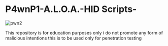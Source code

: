 # P4wnP1-A.L.O.A.-HID Scripts-

![pwn2](https://user-images.githubusercontent.com/57531506/225544774-78478bc2-254a-4826-996c-ff1a4b73df9d.gif)

This repository is for education purposes only i do not promote any form of malicious intentions this is to be used only for penetration testing
